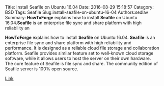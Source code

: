 Title: Install Seafile on Ubuntu 16.04
Date: 2016-08-29 15:18:57
Category: BSD
Tags: Seafile
Slug:install-seafile-on-ubuntu-16-04
Authors:sedlav
Summary: **HowToForge** explains how to install **Seafile** on Ubuntu 16.04.**Seafile** is an enterprise file sync and share platform with high reliability an

**HowToForge** explains how to install **Seafile** on Ubuntu 16.04.
**Seafile** is an enterprise file sync and share platform with high reliability and performance. It is designed as a reliable cloud file storage and collaboration platform. Seafile provides similar feature set to well-known cloud storage software, while it allows users to host the server on their own hardware. The core feature of Seafile is file sync and share. The community edition of Seafile server is 100% open source.

[Link](https://www.howtoforge.com/tutorial/seafile-on-ubuntu-with-nginx/)
